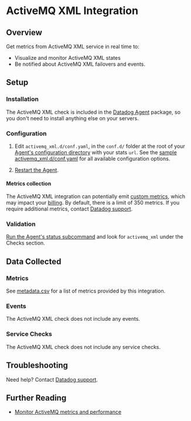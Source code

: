 # ActiveMQ XML Integration

## Overview

Get metrics from ActiveMQ XML service in real time to:

* Visualize and monitor ActiveMQ XML states
* Be notified about ActiveMQ XML failovers and events.

## Setup
### Installation

The ActiveMQ XML check is included in the [Datadog Agent][111] package, so you don't need to install anything else on your servers.

### Configuration

1. Edit `activemq_xml.d/conf.yaml`, in the `conf.d/` folder at the root of your [Agent's configuration directory][112] with your stats `url`. See the [sample activemq_xml.d/conf.yaml][113] for all available configuration options.

2. [Restart the Agent][114].

#### Metrics collection
The ActiveMQ XML integration can potentially emit [custom metrics][115], which may impact your [billing][116]. By default, there is a limit of 350 metrics. If you require additional metrics, contact [Datadog support][117].

### Validation

[Run the Agent's status subcommand][118] and look for `activemq_xml` under the Checks section.

## Data Collected
### Metrics
See [metadata.csv][119] for a list of metrics provided by this integration.

### Events
The ActiveMQ XML check does not include any events.

### Service Checks
The ActiveMQ XML check does not include any service checks.

## Troubleshooting
Need help? Contact [Datadog support][117].

## Further Reading

* [Monitor ActiveMQ metrics and performance][120]


[111]: https://app.datadoghq.com/account/settings#agent
[112]: https://docs.datadoghq.com/agent/guide/agent-configuration-files/?tab=agentv6#agent-configuration-directory
[113]: https://github.com/DataDog/integrations-core/blob/master/activemq_xml/datadog_checks/activemq_xml/data/conf.yaml.example
[114]: https://docs.datadoghq.com/agent/guide/agent-commands/?tab=agentv6#start-stop-and-restart-the-agent
[115]: https://docs.datadoghq.com/developers/metrics/custom_metrics
[116]: https://docs.datadoghq.com/account_management/billing/custom_metrics
[117]: https://docs.datadoghq.com/help
[118]: https://docs.datadoghq.com/agent/guide/agent-commands/?tab=agentv6#agent-status-and-information
[119]: https://github.com/DataDog/integrations-core/blob/master/activemq_xml/metadata.csv
[120]: https://www.datadoghq.com/blog/monitor-activemq-metrics-performance
